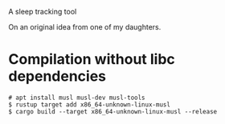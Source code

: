 A sleep tracking tool 

On an original idea from one of my daughters.

# Compilation without libc dependencies

```
# apt install musl musl-dev musl-tools
$ rustup target add x86_64-unknown-linux-musl
$ cargo build --target x86_64-unknown-linux-musl --release
```